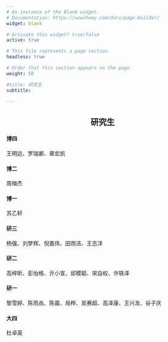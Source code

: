 ```yaml
---
# An instance of the Blank widget.
# Documentation: https://wowchemy.com/docs/page-builder/
widget: blank

# Activate this widget? true/false
active: true

# This file represents a page section.
headless: true

# Order that this section appears on the page.
weight: 50

#title: 研究生
subtitle:

---
```



<center>

## 研究生

</center>

#### 博四

  王明远、罗瑞卿、章宏凯

#### 博二

  周梅杰

#### 博一

  苏乙轩

#### 研三

  杨强、刘梦辉、倪嘉伟、田雨洁、王志洋

#### 研二

  高梓昕、彭怡格、亓小宣、邱模聪、宋自权、许轶泽

#### 研一

  黎雪婷、陈雨垚、陈晨、局桦、吴赛超、高泽康、王兴龙、谷子庆
 
#### 大四

  杜卓英
